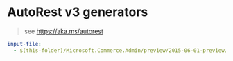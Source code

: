 # AutoRest v3 generators

> see https://aka.ms/autorest

``` yaml
input-file:
  - $(this-folder)/Microsoft.Commerce.Admin/preview/2015-06-01-preview/CommerceAdmin.json
```